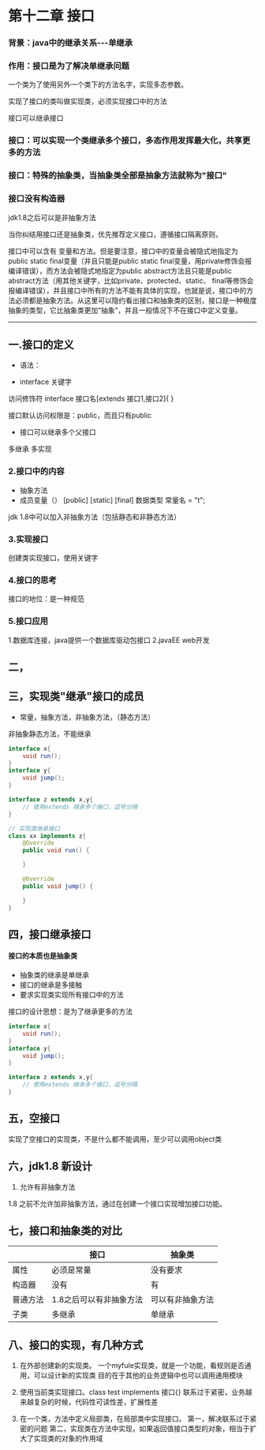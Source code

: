 # 第十二章 接口

### 背景：java中的继承关系---单继承

### 作用：接口是为了解决单继承问题

一个类为了使用另外一个类下的方法名字，实现多态参数。

实现了接口的类叫做实现类，必须实现接口中的方法

接口可以继承接口


### 接口：可以实现一个类继承多个接口，多态作用发挥最大化，共享更多的方法

### 接口：特殊的抽象类，当抽象类全部是抽象方法就称为"接口" 
### 接口没有构造器
jdk1.8之后可以是非抽象方法


当你纠结用接口还是抽象类，优先推荐定义接口，遵循接口隔离原则，


接口中可以含有 变量和方法。但是要注意，接口中的变量会被隐式地指定为public static final变量（并且只能是public static final变量，用private修饰会报编译错误），而方法会被隐式地指定为public abstract方法且只能是public abstract方法（用其他关键字，比如private、protected、static、 final等修饰会报编译错误），并且接口中所有的方法不能有具体的实现，也就是说，接口中的方法必须都是抽象方法。从这里可以隐约看出接口和抽象类的区别，接口是一种极度抽象的类型，它比抽象类更加“抽象”，并且一般情况下不在接口中定义变量。


***


## 一.接口的定义

* 语法：
- interface 关键字

访问修饰符 interface 接口名[extends 接口1,接口2]{
}

接口默认访问权限是：public，而且只有public

* 接口可以继承多个父接口

多继承
多实现


### 2.接口中的内容



* 抽象方法
* 成员变量（）    [public] [static] [final] 数据类型 常量名 = "t";

jdk 1.8中可以加入非抽象方法（包括静态和非静态方法）

### 3.实现接口

创建类实现接口，使用关键字





### 4.接口的思考

接口的地位：是一种规范


### 5.接口应用

1.数据库连接，java提供一个数据库驱动包接口
2.javaEE web开发



## 二，



## 三，实现类"继承"接口的成员

* 常量，抽象方法，非抽象方法，（静态方法）

非抽象静态方法，不能继承


```java
interface x{
    void run();
}
interface y{
    void jump();
}

interface z extends x,y{
    // 使用extends 继承多个接口，逗号分隔
}

// 实现类继承接口
class xx implements z{
    @Override
    public void run() {

    }

    @Override
    public void jump() {

    }
}
```







## 四，接口继承接口



#### 接口的本质也是抽象类

* 抽象类的继承是单继承
* 接口的继承是多接触
* 要求实现类实现所有接口中的方法

接口的设计思想：是为了继承更多的方法


```java
interface x{
    void run();
}
interface y{
    void jump();
}

interface z extends x,y{
    // 使用extends 继承多个接口，逗号分隔
}
```




## 五，空接口

实现了空接口的实现类，不是什么都不能调用，至少可以调用object类


## 六，jdk1.8 新设计


1. 允许有非抽象方法


1.8 之前不允许加非抽象方法，通过在创建一个接口实现增加接口功能。


## 七，接口和抽象类的对比


||接口|抽象类|
| --- | --- | --- |
|属性|必须是常量|没有要求|
|构造器|没有|有|
|普通方法|1.8之后可以有非抽象方法|可以有非抽象方法|
|子类|多继承|单继承|




## 八、接口的实现，有几种方式
1. 在外部创建新的实现类。
    一个myfule实现类，就是一个功能，看规则是否通用，可以设计新的实现类
    目的在于其他的业务逻辑中也可以调用通用模块

2. 使用当前类实现接口。class test implements 接口{}
    联系过于紧密，业务越来越复杂的时候，代码性可读性差，扩展性差

3. 在一个类，方法中定义局部类，在局部类中实现接口。
    第一，解决联系过于紧密的问题
    第二，实现类在方法中实现，如果返回值接口类型的对象，相当于扩大了实现类的对象的作用域
    






















